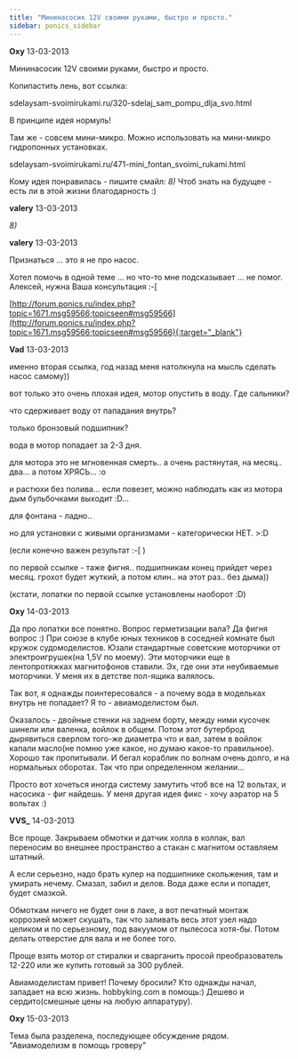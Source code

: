 ```yaml
---
title: "Мининасосик 12V своими руками, быстро и просто."
sidebar: ponics_sidebar
---
```


**Oxy** 13-03-2013

Мининасосик 12V своими руками, быстро и просто.

Копипастить лень, вот ссылка: 

sdelaysam-svoimirukami.ru/320-sdelaj_sam_pompu_dlja_svo.html

В принципе идея нормуль! 

Там же - совсем мини-микро. Можно использовать на мини-микро гидропонных установках. 

sdelaysam-svoimirukami.ru/471-mini_fontan_svoimi_rukami.html

Кому идея понравилась - пишите смайл: *8)* Чтоб знать на будущее - есть ли в этой жизни благодарность :)


**valery** 13-03-2013

 *8)*


**valery** 13-03-2013

Признаться ... это я не про насос.

Хотел помочь в одной теме ... но что-то мне подсказывает ... не помог. Алексей, нужна Ваша консультация :-[

[http://forum.ponics.ru/index.php?topic=1671.msg59566;topicseen#msg59566](http://forum.ponics.ru/index.php?topic=1671.msg59566;topicseen#msg59566){:target="_blank"}


**Vad** 13-03-2013

именно вторая ссылка, год назад меня натолкнула на мысль сделать насос самому))

вот только это очень плохая идея, мотор опустить в воду. Где сальники? 

что сдерживает воду от пападания внутрь? 

только бронзовый подшипник? 

вода в мотор попадает за 2-3 дня. 

для мотора это не мгновенная смерть.. а очень растянутая, на месяц.. два... а потом ХРЯСЬ... :o 

и растюхи без полива... если повезет, можно наблюдать как из мотора дым бульбочками выходит :D... 

для фонтана - ладно.. 

но для установки с живыми организмами - категорически НЕТ. &gt;:D

(если конечно важен результат :-[ )

по первой ссылке - таже фигня.. подшипникам конец прийдет через месяц. грохот будет жуткий, а потом клин.. на этот раз.. без дыма))

(кстати, лопатки по первой ссылке установлены наоборот :D)


**Oxy** 14-03-2013

Да про лопатки все понятно. Вопрос герметизации вала? Да фигня вопрос :) При союзе в клубе юных техников в соседней комнате был кружок судомоделистов. Юзали стандартные советские моторчики от электроигрушек(на 1,5V по моему). Эти моторчики еще в лентопротяжках магнитофонов ставили. Эх, где они эти неубиваемые моторчики. У меня их в детстве пол-ящика валялось.

Так вот, я однажды поинтересовался - а почему вода в модельках внутрь не попадает? Я то - авиамоделистом был.

Оказалось - двойные стенки на заднем борту, между ними кусочек шинели или валенка, войлок в общем. Потом этот бутерброд дырявиться сверлом того-же диаметра что и вал, затем в войлок капали масло(не помню уже какое, но думаю какое-то правильное). Хорошо так пропитывали. И бегал кораблик по волнам очень долго, и на нормальных оборотах. Так что при определенном желании...

Просто вот хочеться иногда систему замутить чтоб все на 12 вольтах, и насосика - фиг найдешь. У меня другая идея фикс - хочу аэратор на 5 вольтах :) 


**VVS_** 14-03-2013

Все проще. Закрываем обмотки и датчик холла в колпак, вал переносим во внешнее пространство а стакан с магнитом оставляем штатный. 

А если серьезно, надо брать кулер на подшипнике скольжения, там и умирать нечему. Смазал, забил и делов. Вода даже если и попадет, будет смазкой.

Обмоткам ничего не будет они в лаке, а вот печатный монтаж коррозией может скушать, так что заливать весь этот узел надо целиком и по серьезному, под вакуумом от пылесоса хотя-бы. Потом делать отверстие для вала и не более того.

Проще взять мотор от стиралки и сварганить просой преобразователь 12-220 или же купить готовый за 300 рублей.

Авиамоделистам привет! Почему бросили? Кто однажды начал, западает на всю жизнь. hobbyking.com в помощь:) Дешево и сердито(смешные цены на любую аппаратуру).


**Oxy** 15-03-2013

Тема была разделена, последующее обсуждение рядом. "Авиамоделизм в помощь гроверу"



